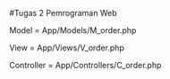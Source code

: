 #Tugas 2 Pemrograman Web

Model = App/Models/M_order.php

View  = App/Views/V_order.php

Controller  = App/Controllers/C_order.php
